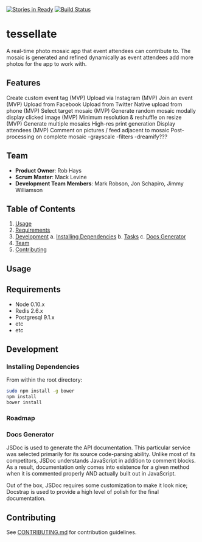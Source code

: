 [![Stories in Ready](https://badge.waffle.io/AcerbicWildcat/tessellate.png?label=ready&title=Ready)](https://waffle.io/AcerbicWildcat/tessellate) [![Build Status](https://travis-ci.org/AcerbicWildcat/tessellate.svg)](https://travis-ci.org/AcerbicWildcat/tessellate)
# tessellate

A real-time photo mosaic app that event attendees can contribute to. The mosaic is generated and refined dynamically as event attendees add more photos for the app to work with.

## Features

Create custom event tag (MVP)
Upload via Instagram (MVP)
Join an event (MVP)
Upload from Facebook
Upload from Twitter
Native upload from phone (MVP)
Select target mosaic (MVP)
Generate random mosaic
modally display clicked image (MVP)
Minimum resolution & reshuffle on resize (MVP)
Generate multiple mosaics
High-res print generation
Display attendees (MVP)
Comment on pictures / feed adjacent to mosaic
Post-processing on complete mosaic
  -grayscale
  -filters
  -dreamify???


## Team

  - __Product Owner__: Rob Hays
  - __Scrum Master__: Mack Levine
  - __Development Team Members__: Mark Robson, Jon Schapiro, Jimmy Williamson

## Table of Contents

1. [Usage](#Usage)
2. [Requirements](#requirements)
3. [Development](#development)
    a. [Installing Dependencies](#installing-dependencies)
    b. [Tasks](#tasks)
    c. [Docs Generator](#docs-generator)
4. [Team](#team)
5. [Contributing](#contributing)

## Usage



## Requirements

- Node 0.10.x
- Redis 2.6.x
- Postgresql 9.1.x
- etc
- etc

## Development

### Installing Dependencies

From within the root directory:

```sh
sudo npm install -g bower
npm install
bower install
```

### Roadmap

### Docs Generator

JSDoc is used to generate the API documentation. This particular service was selected primarily for its source code-parsing ability. Unlike most of its competitors, JSDoc understands JavaScript in addition to comment blocks. As a result, documentation only comes into existence for a given method when it is commented properly AND actually built out in JavaScript.

Out of the box, JSDoc requires some customization to make it look nice; Docstrap is used to provide a high level of polish for the final documentation.


## Contributing

See [CONTRIBUTING.md](CONTRIBUTING.md) for contribution guidelines.